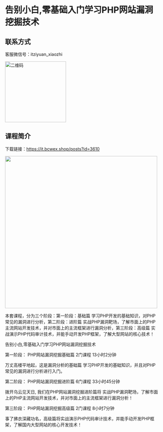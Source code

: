 # 告别小白,零基础入门学习PHP网站漏洞挖掘技术

## 联系方式

客服微信号：itziyuan_xiaozhi

<img src="https://ziyuanyun.oss-cn-guangzhou.aliyuncs.com/common/20240614073449/666b82192834a.jpg" width="200" height="200" alt="二维码">

## 课程简介

下载链接：https://it.bcwex.shop/posts?id=3610

<img src="https://ziyuanyun.oss-cn-guangzhou.aliyuncs.com/yun/20240515185237/664493f54152a.jpg" width="500" alt="">

  本套课程，分为三个阶段：第一阶段：基础篇 学习PHP开发的基础知识，对PHP常见的漏洞进行分析，第二阶段：进阶篇 实战PHP漏洞靶场，了解市面上的PHP主流网站开发技术，并对市面上的主流框架进行漏洞分析，第三阶段：高级篇 实战演示PHP代码审计技术，并能手动开发PHP框架，了解大型网站的核心技术！

 告别小白,零基础入门学习PHP网站漏洞挖掘技术



 第一阶段： PHP网站漏洞挖掘基础篇 2门课程 13小时2分钟

 万丈高楼平地起，这是漏洞分析的基础篇 学习PHP开发的基础知识，并且对PHP常见的漏洞进行分析进行入门。

 第二阶段： PHP网站漏洞挖掘进阶篇 6门课程 33小时45分钟

 拨开乌云见天日, 我们在PHP网站漏洞挖掘进阶篇将 实战PHP漏洞靶场，了解市面上的PHP主流网站开发技术，并对市面上的主流框架进行漏洞分析！

 第三阶段： PHP网站漏洞挖掘高级篇 2门课程 8小时7分钟

 事了拂衣深藏功名，高级篇将实战演示PHP代码审计技术，并能手动开发PHP框架，了解国内大型网站的核心开发技术！

  